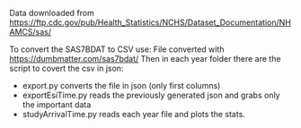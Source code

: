 Data downloaded from https://ftp.cdc.gov/pub/Health_Statistics/NCHS/Dataset_Documentation/NHAMCS/sas/

To convert the SAS7BDAT to CSV use: File converted with https://dumbmatter.com/sas7bdat/
Then in each year folder there are the script to covert the csv in json:
- export.py converts the file in json (only first columns)
- exportEsiTime.py reads the previously generated json and grabs only the important data
- studyArrivalTime.py reads each year file and plots the stats.